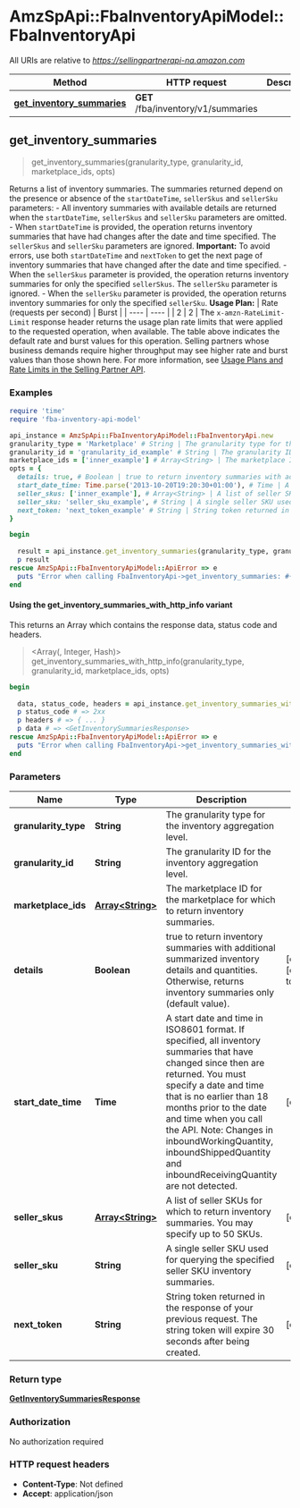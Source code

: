# AmzSpApi::FbaInventoryApiModel::FbaInventoryApi

All URIs are relative to *https://sellingpartnerapi-na.amazon.com*

| Method | HTTP request | Description |
| ------ | ------------ | ----------- |
| [**get_inventory_summaries**](FbaInventoryApi.md#get_inventory_summaries) | **GET** /fba/inventory/v1/summaries |  |


## get_inventory_summaries

> <GetInventorySummariesResponse> get_inventory_summaries(granularity_type, granularity_id, marketplace_ids, opts)



Returns a list of inventory summaries. The summaries returned depend on the presence or absence of the `startDateTime`, `sellerSkus` and `sellerSku` parameters:  - All inventory summaries with available details are returned when the `startDateTime`, `sellerSkus` and `sellerSku` parameters are omitted. - When `startDateTime` is provided, the operation returns inventory summaries that have had changes after the date and time specified. The `sellerSkus` and `sellerSku` parameters are ignored. **Important:** To avoid errors, use both `startDateTime` and `nextToken` to get the next page of inventory summaries that have changed after the date and time specified. - When the `sellerSkus` parameter is provided, the operation returns inventory summaries for only the specified `sellerSkus`. The `sellerSku` parameter is ignored. - When the `sellerSku` parameter is provided, the operation returns inventory summaries for only the specified `sellerSku`.  **Usage Plan:**  | Rate (requests per second) | Burst | | ---- | ---- | | 2 | 2 |  The `x-amzn-RateLimit-Limit` response header returns the usage plan rate limits that were applied to the requested operation, when available. The table above indicates the default rate and burst values for this operation. Selling partners whose business demands require higher throughput may see higher rate and burst values than those shown here. For more information, see [Usage Plans and Rate Limits in the Selling Partner API](doc:usage-plans-and-rate-limits-in-the-sp-api).

### Examples

```ruby
require 'time'
require 'fba-inventory-api-model'

api_instance = AmzSpApi::FbaInventoryApiModel::FbaInventoryApi.new
granularity_type = 'Marketplace' # String | The granularity type for the inventory aggregation level.
granularity_id = 'granularity_id_example' # String | The granularity ID for the inventory aggregation level.
marketplace_ids = ['inner_example'] # Array<String> | The marketplace ID for the marketplace for which to return inventory summaries.
opts = {
  details: true, # Boolean | true to return inventory summaries with additional summarized inventory details and quantities. Otherwise, returns inventory summaries only (default value).
  start_date_time: Time.parse('2013-10-20T19:20:30+01:00'), # Time | A start date and time in ISO8601 format. If specified, all inventory summaries that have changed since then are returned. You must specify a date and time that is no earlier than 18 months prior to the date and time when you call the API. Note: Changes in inboundWorkingQuantity, inboundShippedQuantity and inboundReceivingQuantity are not detected.
  seller_skus: ['inner_example'], # Array<String> | A list of seller SKUs for which to return inventory summaries. You may specify up to 50 SKUs.
  seller_sku: 'seller_sku_example', # String | A single seller SKU used for querying the specified seller SKU inventory summaries.
  next_token: 'next_token_example' # String | String token returned in the response of your previous request. The string token will expire 30 seconds after being created.
}

begin
  
  result = api_instance.get_inventory_summaries(granularity_type, granularity_id, marketplace_ids, opts)
  p result
rescue AmzSpApi::FbaInventoryApiModel::ApiError => e
  puts "Error when calling FbaInventoryApi->get_inventory_summaries: #{e}"
end
```

#### Using the get_inventory_summaries_with_http_info variant

This returns an Array which contains the response data, status code and headers.

> <Array(<GetInventorySummariesResponse>, Integer, Hash)> get_inventory_summaries_with_http_info(granularity_type, granularity_id, marketplace_ids, opts)

```ruby
begin
  
  data, status_code, headers = api_instance.get_inventory_summaries_with_http_info(granularity_type, granularity_id, marketplace_ids, opts)
  p status_code # => 2xx
  p headers # => { ... }
  p data # => <GetInventorySummariesResponse>
rescue AmzSpApi::FbaInventoryApiModel::ApiError => e
  puts "Error when calling FbaInventoryApi->get_inventory_summaries_with_http_info: #{e}"
end
```

### Parameters

| Name | Type | Description | Notes |
| ---- | ---- | ----------- | ----- |
| **granularity_type** | **String** | The granularity type for the inventory aggregation level. |  |
| **granularity_id** | **String** | The granularity ID for the inventory aggregation level. |  |
| **marketplace_ids** | [**Array&lt;String&gt;**](String.md) | The marketplace ID for the marketplace for which to return inventory summaries. |  |
| **details** | **Boolean** | true to return inventory summaries with additional summarized inventory details and quantities. Otherwise, returns inventory summaries only (default value). | [optional][default to false] |
| **start_date_time** | **Time** | A start date and time in ISO8601 format. If specified, all inventory summaries that have changed since then are returned. You must specify a date and time that is no earlier than 18 months prior to the date and time when you call the API. Note: Changes in inboundWorkingQuantity, inboundShippedQuantity and inboundReceivingQuantity are not detected. | [optional] |
| **seller_skus** | [**Array&lt;String&gt;**](String.md) | A list of seller SKUs for which to return inventory summaries. You may specify up to 50 SKUs. | [optional] |
| **seller_sku** | **String** | A single seller SKU used for querying the specified seller SKU inventory summaries. | [optional] |
| **next_token** | **String** | String token returned in the response of your previous request. The string token will expire 30 seconds after being created. | [optional] |

### Return type

[**GetInventorySummariesResponse**](GetInventorySummariesResponse.md)

### Authorization

No authorization required

### HTTP request headers

- **Content-Type**: Not defined
- **Accept**: application/json

